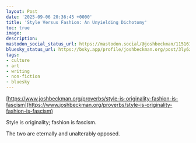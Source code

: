 ```yaml
---
layout: Post
date: '2025-09-06 20:36:45 +0000'
title: 'Style Versus Fashion: An Unyielding Dichotomy'
toc: true
image:
description:
mastodon_social_status_url: https://mastodon.social/@joshbeckman/115161394419081653
bluesky_status_url: https://bsky.app/profile/joshbeckman.org/post/3ly6zouva752l
tags:
- culture
- art
- writing
- non-fiction
- bluesky
---
```


[https://www.joshbeckman.org/proverbs/style-is-originality-fashion-is-fascism](https://www.joshbeckman.org/proverbs/style-is-originality-fashion-is-fascism)

Style is originality; fashion is fascism.

The two are eternally and unalterably opposed.
